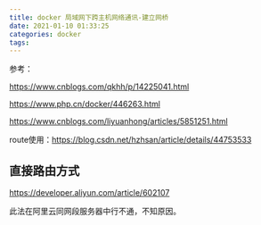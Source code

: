 ```yaml
---
title: docker 局域网下跨主机网络通讯-建立网桥
date: 2021-01-10 01:33:25
categories: docker
tags:
---
```



参考：

https://www.cnblogs.com/qkhh/p/14225041.html

https://www.php.cn/docker/446263.html

https://www.cnblogs.com/liyuanhong/articles/5851251.html

route使用：https://blog.csdn.net/hzhsan/article/details/44753533

## 直接路由方式

https://developer.aliyun.com/article/602107

此法在阿里云同网段服务器中行不通，不知原因。


